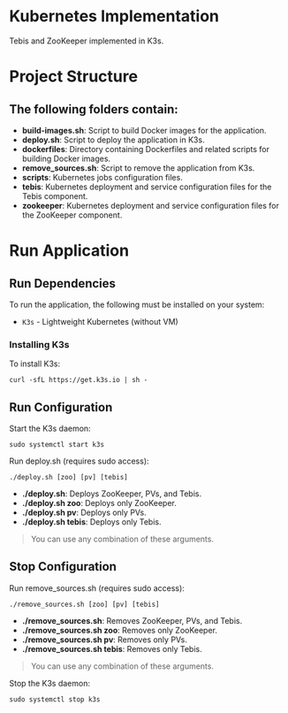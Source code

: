 # Kubernetes Implementation
Tebis and ZooKeeper implemented in K3s.

# Project Structure
## The following folders contain:
- **build-images.sh**: Script to build Docker images for the application.
- **deploy.sh**: Script to deploy the application in K3s.
- **dockerfiles**: Directory containing Dockerfiles and related scripts for building Docker images.
- **remove_sources.sh**: Script to remove the application from K3s.
- **scripts**: Kubernetes jobs configuration files.
- **tebis**: Kubernetes deployment and service configuration files for the Tebis component.
- **zookeeper**: Kubernetes deployment and service configuration files for the ZooKeeper component.

# Run Application
## Run Dependencies
To run the application, the following must be installed on your system:
* `K3s` - Lightweight Kubernetes (without VM)

### Installing K3s
To install K3s:

    curl -sfL https://get.k3s.io | sh -

## Run Configuration
Start the K3s daemon:

    sudo systemctl start k3s

Run deploy.sh (requires sudo access):

    ./deploy.sh [zoo] [pv] [tebis]

- **./deploy.sh**: Deploys ZooKeeper, PVs, and Tebis.
- **./deploy.sh zoo**: Deploys only ZooKeeper.
- **./deploy.sh pv**: Deploys only PVs.
- **./deploy.sh tebis**: Deploys only Tebis.

>You can use any combination of these arguments.

## Stop Configuration
Run remove_sources.sh (requires sudo access):

    ./remove_sources.sh [zoo] [pv] [tebis]

- **./remove_sources.sh**: Removes ZooKeeper, PVs, and Tebis.
- **./remove_sources.sh zoo**: Removes only ZooKeeper.
- **./remove_sources.sh pv**: Removes only PVs.
- **./remove_sources.sh tebis**: Removes only Tebis.

>You can use any combination of these arguments.

Stop the K3s daemon:

    sudo systemctl stop k3s
